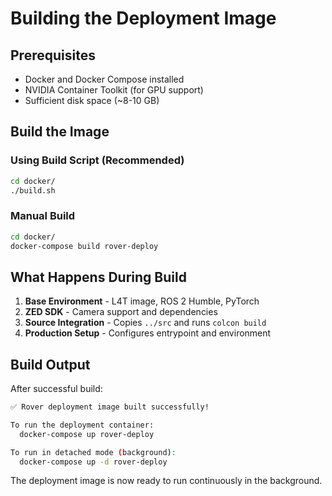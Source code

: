 # Building the Deployment Image

## Prerequisites

- Docker and Docker Compose installed
- NVIDIA Container Toolkit (for GPU support)
- Sufficient disk space (~8-10 GB)

## Build the Image

### Using Build Script (Recommended)

```bash
cd docker/
./build.sh
```

### Manual Build

```bash
cd docker/
docker-compose build rover-deploy
```

## What Happens During Build

1. **Base Environment** - L4T image, ROS 2 Humble, PyTorch
2. **ZED SDK** - Camera support and dependencies  
3. **Source Integration** - Copies `../src` and runs `colcon build`
4. **Production Setup** - Configures entrypoint and environment

## Build Output

After successful build:
```bash
✅ Rover deployment image built successfully!

To run the deployment container:
  docker-compose up rover-deploy

To run in detached mode (background):
  docker-compose up -d rover-deploy
```

The deployment image is now ready to run continuously in the background.
